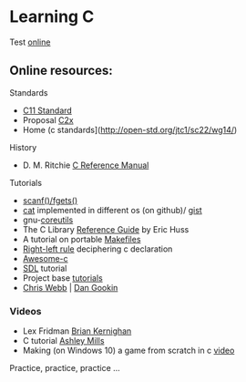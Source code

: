 # Learning C

Test [online](https://taas.trust-in-soft.com/tsnippet/#)

## Online resources:

Standards

* [C11 Standard](http://open-std.org/jtc1/sc22/wg14/www/docs/n1570.pdf)
* Proposal [C2x](http://www.open-std.org/jtc1/sc22/wg14/www/docs/n2429.pdf)
* Home (c standards](http://open-std.org/jtc1/sc22/wg14/)

History

* D. M. Ritchie [C Reference Manual](https://www.bell-labs.com/usr/dmr/www/cman.pdf)

Tutorials

* [scanf()/fgets()](http://sekrit.de/webdocs/c/beginners-guide-away-from-scanf.html)
* [cat](https://github.com/pete/cats) implemented in different os (on github)/ [gist](https://gist.github.com/pete/665971)
* gnu-[coreutils](https://github.com/coreutils/coreutils/tree/master/src)
* The C Library [Reference Guide](http://www.fortran-2000.com/ArnaudRecipes/Cstd/) by Eric Huss
* A tutorial on portable [Makefiles](https://nullprogram.com/blog/2017/08/20/)
* [Right-left rule](http://cseweb.ucsd.edu/~ricko/rt_lt.rule.html) deciphering c declaration
* [Awesome-c](https://github.com/kozross/awesome-c)
* [SDL](https://www.parallelrealities.co.uk/) tutorial
* Project base [tutorials](https://github.com/rby90/project-based-tutorials-in-c)
* [Chris Webb](https://www.codedrome.com/) | [Dan Gookin](https://c-for-dummies.com/)


### Videos
* Lex Fridman [Brian Kernighan](https://www.youtube.com/watch?v=O9upVbGSBFo)
* C tutorial [Ashley Mills](https://www.youtube.com/watch?v=UILNmv2kFMc&list=PLCNJWVn9MJuPtPyljb-hewNfwEGES2oIW)
* Making (on Windows 10) a game from scratch in c [video](https://www.youtube.com/watch?v=3zFFrBSdBvA)


Practice, practice, practice ...

